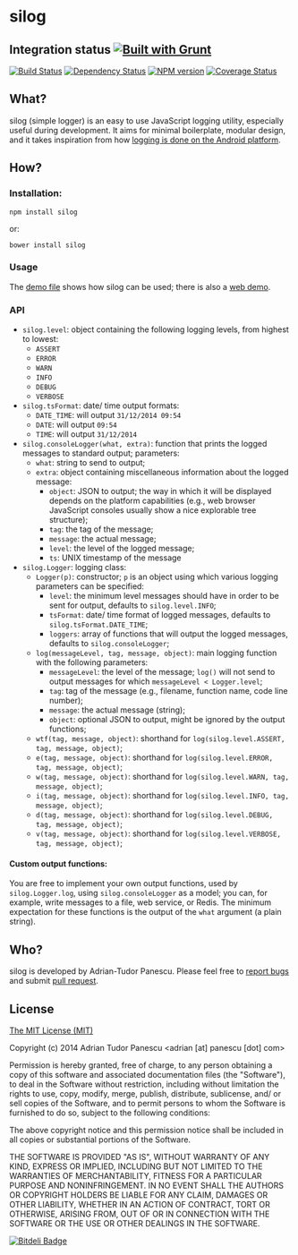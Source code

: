 # silog


## Integration status [![Built with Grunt](https://cdn.gruntjs.com/builtwith.png)](http://gruntjs.com/)

[![Build Status](https://travis-ci.org/adrianp/silog.png?branch=master)](https://travis-ci.org/adrianp/silog)
[![Dependency Status](https://gemnasium.com/adrianp/silog.png)](https://gemnasium.com/adrianp/silog)
[![NPM version](https://badge.fury.io/js/silog.png)](http://badge.fury.io/js/silog)
[![Coverage Status](https://coveralls.io/repos/adrianp/silog/badge.png)](https://coveralls.io/r/adrianp/silog)


## What?

silog (simple logger) is an easy to use JavaScript logging utility, especially
useful during development. It aims for minimal boilerplate, modular design, and
it takes inspiration from how
[logging is done on the Android platform](http://developer.android.com/reference/android/util/Log.html).


## How?

### Installation:

    npm install silog

or:

    bower install silog


### Usage

The [demo file](https://github.com/adrianp/silog/blob/master/demo.js) shows how
silog can be used; there is also a
[web demo](https://github.com/adrianp/silog/blob/master/src/demo/www/index.html).


### API

* `silog.level`: object containing the following logging levels, from highest to lowest:
    * `ASSERT`
    * `ERROR`
    * `WARN`
    * `INFO`
    * `DEBUG`
    * `VERBOSE`
* `silog.tsFormat`: date/ time output formats:
    * `DATE_TIME`: will output `31/12/2014 09:54`
    * `DATE`: will output `09:54`
    * `TIME`: will output `31/12/2014`
* `silog.consoleLogger(what, extra)`: function that prints the logged messages
                                      to standard output; parameters:
    * `what`: string to send to output;
    * `extra`: object containing miscellaneous information about the logged
               message:
        * `object`: JSON to output; the way in which it will be displayed
                    depends on the platform capabilities (e.g., web browser
                    JavaScript consoles usually show a nice explorable tree
                    structure);
        * `tag`: the tag of the message;
        * `message`: the actual message;
        * `level`: the level of the logged message;
        * `ts`: UNIX timestamp of the message
* `silog.Logger`: logging class:
    * `Logger(p)`: constructor; `p` is an object using which various logging
                   parameters can be specified:
        * `level`: the minimum level messages should have in order to be sent
                   for output, defaults to `silog.level.INFO`;
        * `tsFormat`: date/ time format of logged messages, defaults to
                     `silog.tsFormat.DATE_TIME`;
        * `loggers`: array of functions that will output the logged messages,
                     defaults to `silog.consoleLogger`;
    * `log(messageLevel, tag, message, object)`: main logging function with the
                                                 following parameters:
        * `messageLevel`: the level of the message; `log()` will not send to
                          output messages for which
                          `messageLevel < Logger.level`;
        * `tag`: tag of the message (e.g., filename, function name, code line
                 number);
        * `message`: the actual message (string);
        * `object`: optional JSON to output, might be ignored by the output
                    functions;
    * `wtf(tag, message, object)`: shorthand for `log(silog.level.ASSERT, tag, message, object)`;
    * `e(tag, message, object)`: shorthand for `log(silog.level.ERROR, tag, message, object)`;
    * `w(tag, message, object)`: shorthand for `log(silog.level.WARN, tag, message, object)`;
    * `i(tag, message, object)`: shorthand for `log(silog.level.INFO, tag, message, object)`;
    * `d(tag, message, object)`: shorthand for `log(silog.level.DEBUG, tag, message, object)`;
    * `v(tag, message, object)`: shorthand for `log(silog.level.VERBOSE, tag, message, object)`;


#### Custom output functions:
You are free to implement your own output functions, used by `silog.Logger.log`,
using `silog.consoleLogger` as a model; you can, for example, write messages to
a file, web service, or Redis. The minimum expectation for these functions is
the output of the `what` argument (a plain string).

## Who?

silog is developed by Adrian-Tudor Panescu. Please feel free to
[report bugs](https://github.com/adrianp/silog/issues) and submit
[pull request](https://github.com/adrianp/silog/pulls).


## License

[The MIT License (MIT)](http://opensource.org/licenses/MIT)

Copyright (c) 2014 Adrian Tudor Panescu \<adrian [at] panescu [dot] com\>

Permission is hereby granted, free of charge, to any person obtaining a copy
of this software and associated documentation files (the "Software"), to deal
in the Software without restriction, including without limitation the rights
to use, copy, modify, merge, publish, distribute, sublicense, and/ or sell
copies of the Software, and to permit persons to whom the Software is
furnished to do so, subject to the following conditions:

The above copyright notice and this permission notice shall be included in
all copies or substantial portions of the Software.

THE SOFTWARE IS PROVIDED "AS IS", WITHOUT WARRANTY OF ANY KIND, EXPRESS OR
IMPLIED, INCLUDING BUT NOT LIMITED TO THE WARRANTIES OF MERCHANTABILITY,
FITNESS FOR A PARTICULAR PURPOSE AND NONINFRINGEMENT. IN NO EVENT SHALL THE
AUTHORS OR COPYRIGHT HOLDERS BE LIABLE FOR ANY CLAIM, DAMAGES OR OTHER
LIABILITY, WHETHER IN AN ACTION OF CONTRACT, TORT OR OTHERWISE, ARISING FROM,
OUT OF OR IN CONNECTION WITH THE SOFTWARE OR THE USE OR OTHER DEALINGS IN
THE SOFTWARE.



[![Bitdeli Badge](https://d2weczhvl823v0.cloudfront.net/adrianp/silog/trend.png)](https://bitdeli.com/free "Bitdeli Badge")
